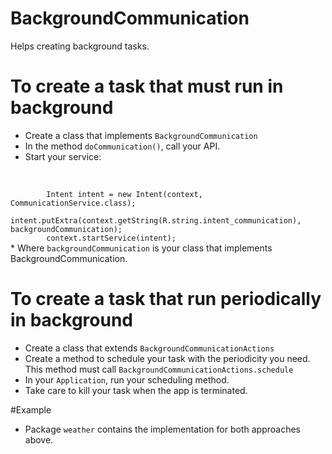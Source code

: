 # BackgroundCommunication

Helps creating background tasks.

# To create a task that must run in background
- Create a class that implements <code>BackgroundCommunication</code>
- In the method <code>doCommunication()</code>, call your API.
- Start your service:
<br>
<code>
        Intent intent = new Intent(context, CommunicationService.class);
        intent.putExtra(context.getString(R.string.intent_communication), backgroundCommunication);
        context.startService(intent);
</code>      
* Where <code>backgroundCommunication</code> is your class that implements BackgroundCommunication.

# To create a task that run periodically in background
- Create a class that extends <code>BackgroundCommunicationActions</code>
- Create a method to schedule your task with the periodicity you need. This method must call <code>BackgroundCommunicationActions.schedule</code>
- In your <code>Application</code>, run your scheduling method.
- Take care to kill your task when the app is terminated.

#Example
- Package <code>weather</code> contains the implementation for both approaches above.
